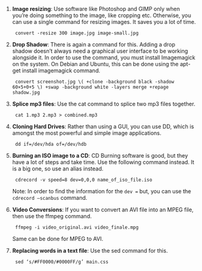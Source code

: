 1. **Image resizing**: Use software like Photoshop and GIMP only when you’re doing something to the image, like cropping etc. Otherwise, you can use a single command for resizing images. It saves you a lot of time.

        convert -resize 300 image.jpg image-small.jpg

2. **Drop Shadow**: There is again a command for this. Adding a drop shadow doesn’t always need a graphical user interface to be working alongside it. In order to use the command, you must install Imagemagick on the system. On Debian and Ubuntu, this can be done using the apt-get install imagemagick command.

        convert screenshot.jpg \( +clone -background black -shadow 60×5+0+5 \) +swap -background white -layers merge +repage shadow.jpg

3. **Splice mp3 files**: Use the cat command to splice two mp3 files together.

        cat 1.mp3 2.mp3 > combined.mp3

4. **Cloning Hard Drives**: Rather than using a GUI, you can use DD, which is amongst the most powerful and simple image applications.

        dd if=/dev/hda of=/dev/hdb

5. **Burning an ISO image to a CD**: CD Burning software is good, but they have a lot of steps and take time. Use the following command instead. It is a big one, so use an alias instead.

        cdrecord -v speed=8 dev=0,0,0 name_of_iso_file.iso

    Note: In order to find the information for the `dev =` but, you can use the `cdrecord –scanbus` command.

6. **Video Conversions**: If you want to convert an AVI file into an MPEG file, then use the ffmpeg command.

        ffmpeg -i video_original.avi video_finale.mpg

    Same can be done for MPEG to AVI.

7. **Replacing words in a text file**: Use the sed command for this.

        sed ‘s/#FF0000/#0000FF/g’ main.css
